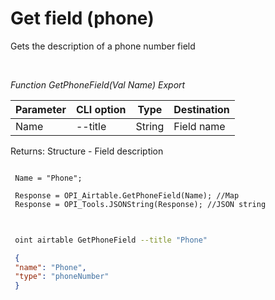 ﻿---
sidebar_position: 9
---

# Get field (phone)
 Gets the description of a phone number field




<br/>


*Function GetPhoneField(Val Name) Export*

 | Parameter | CLI option | Type | Destination |
 |-|-|-|-|
 | Name | --title | String | Field name |

 
 Returns: Structure - Field description


```bsl title="Code example"
 
 Name = "Phone";
 
 Response = OPI_Airtable.GetPhoneField(Name); //Map
 Response = OPI_Tools.JSONString(Response); //JSON string
 
```
	


```sh title="CLI command example"
 
 oint airtable GetPhoneField --title "Phone"

```

```json title="Result"
 {
 "name": "Phone",
 "type": "phoneNumber"
 }
```
